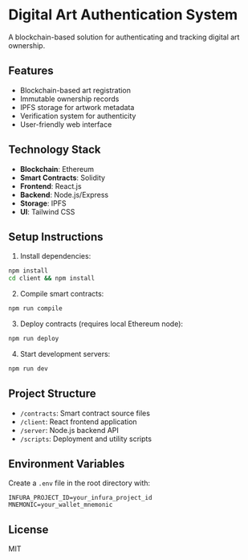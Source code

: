 # Digital Art Authentication System

A blockchain-based solution for authenticating and tracking digital art ownership.

## Features

- Blockchain-based art registration
- Immutable ownership records
- IPFS storage for artwork metadata
- Verification system for authenticity
- User-friendly web interface

## Technology Stack

- **Blockchain**: Ethereum
- **Smart Contracts**: Solidity
- **Frontend**: React.js
- **Backend**: Node.js/Express
- **Storage**: IPFS
- **UI**: Tailwind CSS

## Setup Instructions

1. Install dependencies:
```bash
npm install
cd client && npm install
```

2. Compile smart contracts:
```bash
npm run compile
```

3. Deploy contracts (requires local Ethereum node):
```bash
npm run deploy
```

4. Start development servers:
```bash
npm run dev
```

## Project Structure

- `/contracts`: Smart contract source files
- `/client`: React frontend application
- `/server`: Node.js backend API
- `/scripts`: Deployment and utility scripts

## Environment Variables

Create a `.env` file in the root directory with:

```
INFURA_PROJECT_ID=your_infura_project_id
MNEMONIC=your_wallet_mnemonic
```

## License

MIT